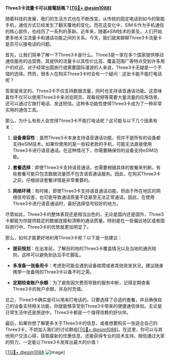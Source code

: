 **Three3卡流量卡可以接電話嗎？[[TG💪+ @esim1088](https://t.me/s/esim1088)]**

随着科技的发展，我们的生活方式也在不断改变。从传统的固定电话到如今的智能手机，通信方式已经发生了翻天覆地的变化。而在这变化中，SIM卡作为手机通信的核心部件，也经历了一系列的革新。近年来，随着eSIM技术的普及，人们开始更多地关注流量卡和通话功能之间的关系。今天，我们就来聊聊Three3卡流量卡是否可以接电话的问题。

首先，让我们简单了解一下Three3卡是什么。Three3是一家在多个国家提供移动通信服务的运营商，其提供的流量卡以其性价比高、覆盖范围广等特点受到许多用户的欢迎。对于经常出国旅行或需要国际漫游的人来说，Three3卡无疑是一个不错的选择。然而，很多人在购买Three3卡时会有一个疑问：这张卡能不能打电话呢？

答案是肯定的。Three3卡不仅支持数据流量，同时也支持语音通话功能。这意味着你不仅可以使用Three3卡来浏览网页、观看视频等需要大量流量的应用场景，还可以通过它拨打电话、发送短信。这种多功能性使得Three3卡成为了一种非常实用的通信工具。

那么，为什么有些人会觉得Three3卡不能打电话呢？这可能与以下几个因素有关：

1. **设备兼容性**：虽然Three3卡本身支持语音通话功能，但并不是所有的设备都支持eSIM技术。如果你使用的是一些较老款的手机，可能无法直接使用Three3卡进行语音通话。在这种情况下，你需要确保你的设备支持eSIM功能。

2. **套餐选择**：即使Three3卡支持语音通话，也需要根据具体的套餐来判断。有些套餐可能只包含数据流量而不包含语音通话服务。因此，在购买Three3卡之前，仔细阅读套餐详情是非常重要的。

3. **网络环境**：有时候，即使Three3卡支持语音通话功能，但由于所在地区的网络信号较差，也可能导致通话质量不佳甚至无法正常通话。因此，在使用Three3卡进行语音通话时，最好选择信号较好的地方。

尽管如此，Three3卡的整体表现还是相当出色的。无论是国内还是国外，Three3卡都能为你提供稳定的数据连接和清晰的通话质量。特别是在一些偏远地区或者国际旅行中，Three3卡的优势就更加明显了。

那么，如何才能更好地利用Three3卡呢？以下是一些建议：

- **提前规划**：在出发前，了解目的地的Three3卡覆盖情况以及当地的通讯规则，这样可以避免到达后手忙脚乱。
  
- **多准备一张备用卡**：考虑到可能会遇到设备故障或者其他突发状况，建议随身携带一张备用的Three3卡以备不时之需。

- **定期检查账户余额**：为了避免因欠费而导致的服务中断，记得定期查看Three3卡的账户余额，并及时充值。

总之，Three3卡确实是可以用来打电话的。只要选择了合适的套餐，并且确保自己的设备支持相关功能，你就能够享受到Three3卡带来的便捷通信体验。无论是日常生活中还是旅途中，Three3卡都是一个值得信赖的好伙伴。

最后，如果你想了解更多关于Three3卡的信息，或者想要购买一张适合自己的Three3卡，不妨加入我们的讨论群组[[TG💪+ @esim1088](https://t.me/s/esim1088)]。在这里，你可以与其他用户交流心得，获取最新的优惠信息，还能获得专业的技术支持。相信通过大家的努力，一定能让Three3卡发挥出最大的价值！

[[TG💪+ @esim1088](https://t.me/s/esim1088) ![Image](https://i.postimg.cc/4NQfJmqS/Snipaste-2025-05-13-00-14-12.png)]